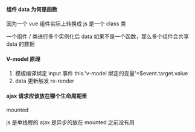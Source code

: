 #### 组件 data 为何是函数

因为一个 vue 组件实际上转换成 js 是一个 class 类

一个组件 / 类进行多个实例化后 data 如果不是一个函数，那么多个组件会共享 data 的数据

#### V-model 原理

1. 模板编译绑定 input 事件 this.'v-model 绑定的变量'=$event.target.value
2. data 更新触发 re-render

#### ajax 请求应该放在哪个生命周期里

mounted

js 是单线程的 ajax 是异步的放在 mounted 之前没有用

